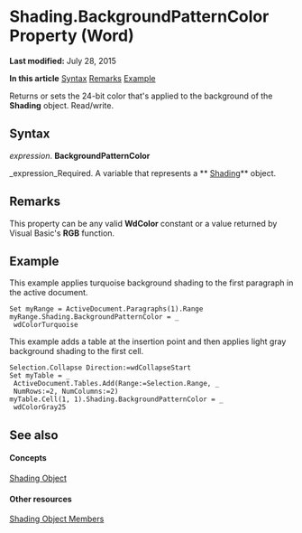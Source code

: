 
# Shading.BackgroundPatternColor Property (Word)

 **Last modified:** July 28, 2015

 **In this article**
 [Syntax](#sectionSection0)
 [Remarks](#sectionSection1)
 [Example](#sectionSection2)


Returns or sets the 24-bit color that's applied to the background of the  **Shading** object. Read/write.


## Syntax
<a name="sectionSection0"> </a>

 _expression_. **BackgroundPatternColor**

 _expression_Required. A variable that represents a  ** [Shading](e136509a-1be1-29e4-7b37-1faf659e37ba.md)** object.


## Remarks
<a name="sectionSection1"> </a>

This property can be any valid  **WdColor** constant or a value returned by Visual Basic's **RGB** function.


## Example
<a name="sectionSection2"> </a>

This example applies turquoise background shading to the first paragraph in the active document.


```
Set myRange = ActiveDocument.Paragraphs(1).Range 
myRange.Shading.BackgroundPatternColor = _ 
 wdColorTurquoise
```

This example adds a table at the insertion point and then applies light gray background shading to the first cell.




```
Selection.Collapse Direction:=wdCollapseStart 
Set myTable = _ 
 ActiveDocument.Tables.Add(Range:=Selection.Range, _ 
 NumRows:=2, NumColumns:=2) 
myTable.Cell(1, 1).Shading.BackgroundPatternColor = _ 
 wdColorGray25
```


## See also
<a name="sectionSection2"> </a>


#### Concepts


 [Shading Object](e136509a-1be1-29e4-7b37-1faf659e37ba.md)
#### Other resources


 [Shading Object Members](deef01ad-790d-d807-f41d-0450e44135fc.md)
